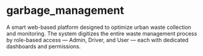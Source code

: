 # garbage_management
A smart web-based platform designed to optimize urban waste collection and monitoring. The system digitizes the entire waste management process by role-based access — Admin, Driver, and User — each with dedicated dashboards and permissions.
